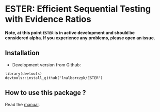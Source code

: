 ESTER: Efficient Sequential Testing with Evidence Ratios
===

**Note, at this point `ESTER` is in active development and should be considered alpha. If you experience any problems, please open an issue.**

## Installation

* Development version from Github:

```
library(devtools)
devtools::install_github("lnalborczyk/ESTER")
```

## How to use this package ?

Read the [manual](https://github.com/lnalborczyk/ESTER/blob/master/vignettes/ESTER.Rmd).
